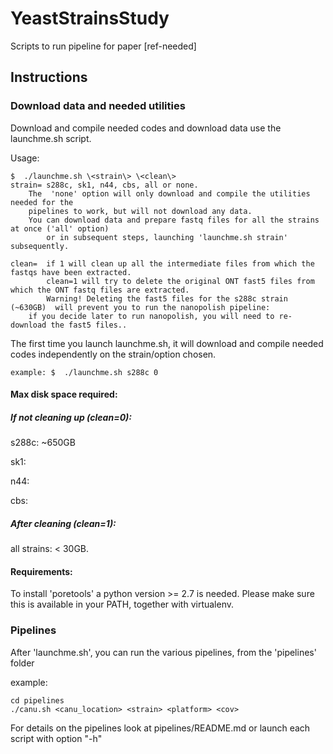 # YeastStrainsStudy
Scripts to run pipeline for paper [ref-needed]

## Instructions #####

### Download data and needed utilities #####
Download and compile needed codes and download data use the launchme.sh script.

Usage:

	$  ./launchme.sh \<strain\> \<clean\> 
	strain= s288c, sk1, n44, cbs, all or none. 
		The  'none' option will only download and compile the utilities needed for the 
		pipelines to work, but will not download any data. 
		You can download data and prepare fastq files for all the strains at once ('all' option) 
	    	or in subsequent steps, launching 'launchme.sh strain'  subsequently. 

	clean=  if 1 will clean up all the intermediate files from which the fastqs have been extracted.
	       	clean=1 will try to delete the original ONT fast5 files from which the ONT fastq files are extracted.
	       	Warning! Deleting the fast5 files for the s288c strain (~630GB)  will prevent you to run the nanopolish pipeline:
		if you decide later to run nanopolish, you will need to re-download the fast5 files..

The first time you launch launchme.sh, it will download and compile needed codes independently 
on the strain/option chosen.

	example: $  ./launchme.sh s288c 0

#### Max disk space required:

##### If not cleaning up (clean=0):
	
s288c:  ~650GB 

sk1:

n44:

cbs:

##### After cleaning (clean=1): 

all strains:  < 30GB.

#### Requirements:
To install 'poretools' a python version >= 2.7 is needed. Please 
make sure this is available in your PATH, together with virtualenv.



### Pipelines
After 'launchme.sh', you can run the  various pipelines, from the 'pipelines' folder

example:	

	cd pipelines	
	./canu.sh <canu_location> <strain> <platform> <cov>

For details on the pipelines look at pipelines/README.md or launch each script with option "-h"

